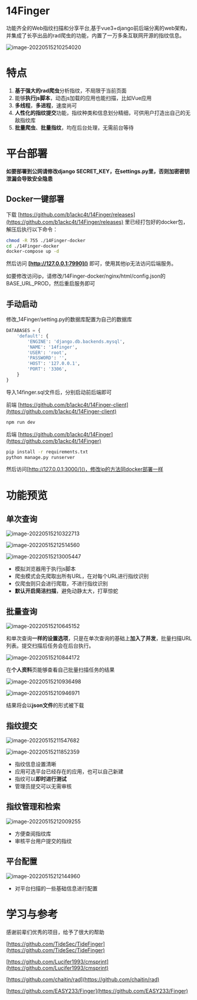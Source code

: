 # 14Finger
功能齐全的Web指纹扫描和分享平台,基于vue3+django前后端分离的web架构，并集成了长亭出品的rad爬虫的功能，内置了一万多条互联网开源的指纹信息。

![image-20220515210254020](.assert/image-20220515210254020.png)

# 特点

1. **基于强大的rad爬虫**分析指纹，不局限于当前页面
2. 能够**执行js脚本**，动态js加载的应用也能扫描，比如Vue应用
3. **多线程**，**多进程**，速度尚可
4. **人性化的指纹提交**功能，指纹种类和信息划分精细，可供用户打造出自己的无敌指纹库
5. **批量爬虫**、**批量指纹**，均在后台处理，无需前台等待

# 平台部署

**如要部署到公网请修改django SECRET_KEY，在settings.py里，否则加密密钥泄漏会导致安全隐患**

## Docker一键部署

下载 [https://github.com/b1ackc4t/14Finger/releases](https://github.com/b1ackc4t/14Finger/releases) 里已经打包好的docker包，解压后执行以下命令：

``````bash
chmod -R 755 ./14Finger-docker
cd ./14Finger-docker
docker-compose up -d
``````

然后访问 **[http://127.0.0.1:7990]()** 即可，使用其他ip无法访问后端服务。

如要修改访问ip，请修改/14Finger-docker/nginx/html/config.json的BASE_URL_PROD，然后重启服务即可

## 手动启动

修改_14Finger/setting.py的数据库配置为自己的数据库

```python
DATABASES = {
    'default': {
        'ENGINE': 'django.db.backends.mysql',
        'NAME': '14finger',
        'USER': 'root',
        'PASSWORD': '',
        'HOST': '127.0.0.1',
        'PORT': '3306',
    }
}
```

导入14finger.sql文件后，分别启动前后端即可

前端 [https://github.com/b1ackc4t/14Finger-client](https://github.com/b1ackc4t/14Finger-client)

```bash
npm run dev
```

后端 [https://github.com/b1ackc4t/14Finger](https://github.com/b1ackc4t/14Finger)

```bash
pip install -r requirements.txt
python manage.py runserver
```

然后访问[http://127.0.0.1:3000/]()，修改ip的方法同docker部署一样

# 功能预览

## 单次查询

![image-20220515210322713](.assert/image-20220515210322713.png)

![image-20220515212514560](.assert/image-20220515212514560.png)

![image-20220515213005447](.assert/image-20220515213005447.png)

* 模拟浏览器用于执行js脚本
* 爬虫模式会先爬取出所有URL，在对每个URL进行指纹识别
* 仅爬虫则只会进行爬取，不进行指纹识别
* **默认开启简洁扫描**，避免动静太大，打草惊蛇



## 批量查询

![image-20220515210645152](.assert/image-20220515210645152.png)

和单次查询**一样的设置选项**，只是在单次查询的基础上**加入了并发**，批量扫描URL列表。提交扫描后任务会在后台执行。

![image-20220515210844172](.assert/image-20220515210844172.png)

在**个人资料**页能够查看自己批量扫描任务的结果

![image-20220515210936498](.assert/image-20220515210936498.png)

![image-20220515210946971](.assert/image-20220515210946971.png)

结果将会以**json文件**的形式被下载

## 指纹提交

![image-20220515211547682](.assert/image-20220515211547682.png)

![image-20220515211852359](.assert/image-20220515211852359.png)

* 指纹信息设置清晰
* 应用可选平台已经存在的应用，也可以自己新建
* 指纹可以**即时进行测试**
* 管理员提交可以无需审核

## 指纹管理和检索

![image-20220515212009255](.assert/image-20220515212009255.png)

* 方便查阅指纹库
* 审核平台用户提交的指纹

## 平台配置

![image-20220515212144960](.assert/image-20220515212144960.png)

* 对平台扫描的一些基础信息进行配置

# 学习与参考

感谢前辈们优秀的项目，给予了很大的帮助

[https://github.com/TideSec/TideFinger](https://github.com/TideSec/TideFinger)

[https://github.com/Lucifer1993/cmsprint](https://github.com/Lucifer1993/cmsprint)

[https://github.com/chaitin/rad](https://github.com/chaitin/rad)

[https://github.com/EASY233/Finger](https://github.com/EASY233/Finger)

